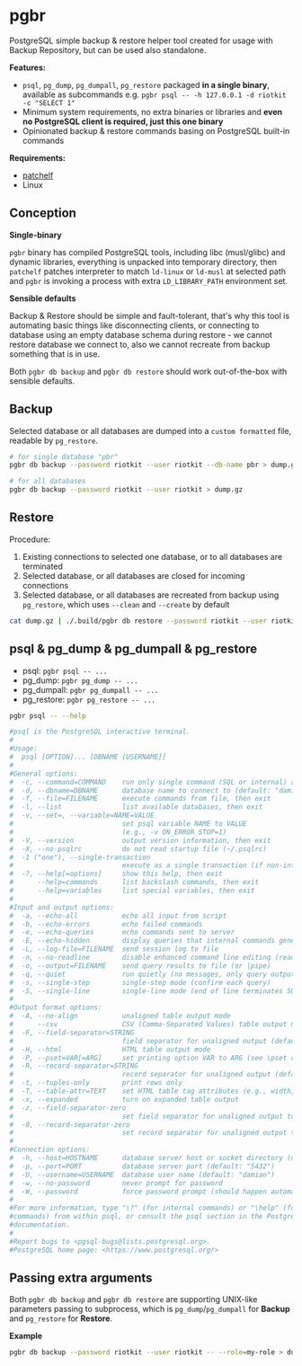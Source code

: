 pgbr
====

PostgreSQL simple backup &amp; restore helper tool created for usage with Backup Repository, but can be used also standalone.

**Features:**
- `psql`, `pg_dump`, `pg_dumpall`, `pg_restore` packaged **in a single binary**, available as subcommands e.g. `pgbr psql -- -h 127.0.0.1 -d riotkit -c "SELECT 1"`
- Minimum system requirements, no extra binaries or libraries and **even no PostgreSQL client is required, just this one binary**
- Opinionated backup & restore commands basing on PostgreSQL built-in commands

**Requirements:**
- [patchelf](https://github.com/NixOS/patchelf)
- Linux

Conception
----------

**Single-binary**

`pgbr` binary has compiled PostgreSQL tools, including libc (musl/glibc) and dynamic libraries, everything is unpacked into temporary directory, then `patchelf` patches
interpreter to match `ld-linux` or `ld-musl` at selected path and `pgbr` is invoking a process with extra `LD_LIBRARY_PATH` environment set.

**Sensible defaults**

Backup & Restore should be simple and fault-tolerant, that's why this tool is automating basic things like disconnecting clients, or connecting
to database using an empty database schema during restore - we cannot restore database we connect to, also we cannot recreate from backup something that is in use.

Both `pgbr db backup` and `pgbr db restore` should work out-of-the-box with sensible defaults.

Backup
------

Selected database or all databases are dumped into a `custom formatted` file, readable by `pg_restore`.

```bash
# for single database "pbr"
pgbr db backup --password riotkit --user riotkit --db-name pbr > dump.gz

# for all databases
pgbr db backup --password riotkit --user riotkit > dump.gz
```


Restore
-------

Procedure:
1) Existing connections to selected one database, or to all databases are terminated
2) Selected database, or all databases are closed for incoming connections
3) Selected database, or all databases are recreated from backup using `pg_restore`, which uses `--clean` and `--create` by default

```bash
cat dump.gz | ./.build/pgbr db restore --password riotkit --user riotkit --connection-database=postgres
```

psql & pg_dump & pg_dumpall & pg_restore
----------------------------------------

- psql: `pgbr psql -- ...`
- pg_dump: `pgbr pg_dump -- ...`
- pg_dumpall: `pgbr pg_dumpall -- ...`
- pg_restore: `pgbr pg_restore -- ...`

```bash
pgbr psql -- --help

#psql is the PostgreSQL interactive terminal.
# 
#Usage:
#  psql [OPTION]... [DBNAME [USERNAME]]
#
#General options:
#  -c, --command=COMMAND    run only single command (SQL or internal) and exit
#  -d, --dbname=DBNAME      database name to connect to (default: "damian")
#  -f, --file=FILENAME      execute commands from file, then exit
#  -l, --list               list available databases, then exit
#  -v, --set=, --variable=NAME=VALUE
#                           set psql variable NAME to VALUE
#                           (e.g., -v ON_ERROR_STOP=1)
#  -V, --version            output version information, then exit
#  -X, --no-psqlrc          do not read startup file (~/.psqlrc)
#  -1 ("one"), --single-transaction
#                           execute as a single transaction (if non-interactive)
#  -?, --help[=options]     show this help, then exit
#      --help=commands      list backslash commands, then exit
#      --help=variables     list special variables, then exit
#
#Input and output options:
#  -a, --echo-all           echo all input from script
#  -b, --echo-errors        echo failed commands
#  -e, --echo-queries       echo commands sent to server
#  -E, --echo-hidden        display queries that internal commands generate
#  -L, --log-file=FILENAME  send session log to file
#  -n, --no-readline        disable enhanced command line editing (readline)
#  -o, --output=FILENAME    send query results to file (or |pipe)
#  -q, --quiet              run quietly (no messages, only query output)
#  -s, --single-step        single-step mode (confirm each query)
#  -S, --single-line        single-line mode (end of line terminates SQL command)
#
#Output format options:
#  -A, --no-align           unaligned table output mode
#      --csv                CSV (Comma-Separated Values) table output mode
#  -F, --field-separator=STRING
#                           field separator for unaligned output (default: "|")
#  -H, --html               HTML table output mode
#  -P, --pset=VAR[=ARG]     set printing option VAR to ARG (see \pset command)
#  -R, --record-separator=STRING
#                           record separator for unaligned output (default: newline)
#  -t, --tuples-only        print rows only
#  -T, --table-attr=TEXT    set HTML table tag attributes (e.g., width, border)
#  -x, --expanded           turn on expanded table output
#  -z, --field-separator-zero
#                           set field separator for unaligned output to zero byte
#  -0, --record-separator-zero
#                           set record separator for unaligned output to zero byte
#
#Connection options:
#  -h, --host=HOSTNAME      database server host or socket directory (default: "local socket")
#  -p, --port=PORT          database server port (default: "5432")
#  -U, --username=USERNAME  database user name (default: "damian")
#  -w, --no-password        never prompt for password
#  -W, --password           force password prompt (should happen automatically)
#
#For more information, type "\?" (for internal commands) or "\help" (for SQL
#commands) from within psql, or consult the psql section in the PostgreSQL
#documentation.
#
#Report bugs to <pgsql-bugs@lists.postgresql.org>.
#PostgreSQL home page: <https://www.postgresql.org/>
```

Passing extra arguments
-----------------------

Both `pgbr db backup` and `pgbr db restore` are supporting UNIX-like parameters passing to subprocess, which is `pg_dump`/`pg_dumpall` for **Backup** and `pg_restore` for **Restore**.

**Example**

```bash
pgbr db backup --password riotkit --user riotkit -- --role=my-role > dump.gz
```
